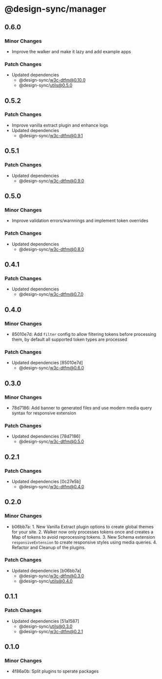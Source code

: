 # @design-sync/manager

## 0.6.0

### Minor Changes

- Improve the walker and make it lazy and add example apps

### Patch Changes

- Updated dependencies
  - @design-sync/w3c-dtfm@0.10.0
  - @design-sync/utils@0.5.0

## 0.5.2

### Patch Changes

- Improve vanilla extract plugin and enhance logs
- Updated dependencies
  - @design-sync/w3c-dtfm@0.9.1

## 0.5.1

### Patch Changes

- Updated dependencies
  - @design-sync/w3c-dtfm@0.9.0

## 0.5.0

### Minor Changes

- Improve validation errors/warnnings and implement token overrides

### Patch Changes

- Updated dependencies
  - @design-sync/w3c-dtfm@0.8.0

## 0.4.1

### Patch Changes

- Updated dependencies
  - @design-sync/w3c-dtfm@0.7.0

## 0.4.0

### Minor Changes

- 85010e7d: Add `filter` config to allow filtering tokens before processing them, by default all supported token types are processed

### Patch Changes

- Updated dependencies [85010e7d]
  - @design-sync/w3c-dtfm@0.6.0

## 0.3.0

### Minor Changes

- 78d7186: Add banner to generated files and use modern media query syntax for responsive extension

### Patch Changes

- Updated dependencies [78d7186]
  - @design-sync/w3c-dtfm@0.5.0

## 0.2.1

### Patch Changes

- Updated dependencies [0c27e5b]
  - @design-sync/w3c-dtfm@0.4.0

## 0.2.0

### Minor Changes

- b06bb7a: 1. New Vanilla Extract plugin options to create global themes for your site. 2. Walker now only processes tokens once and creates a Map of tokens to avoid reprocessing tokens. 3. New Schema extension `responsiveExtension` to create responsive styles using media queries. 4. Refactor and Cleanup of the plugins.

### Patch Changes

- Updated dependencies [b06bb7a]
  - @design-sync/w3c-dtfm@0.3.0
  - @design-sync/utils@0.4.0

## 0.1.1

### Patch Changes

- Updated dependencies [51a1587]
  - @design-sync/utils@0.3.0
  - @design-sync/w3c-dtfm@0.2.1

## 0.1.0

### Minor Changes

- 4f86a0b: Split plugins to sperate packages
